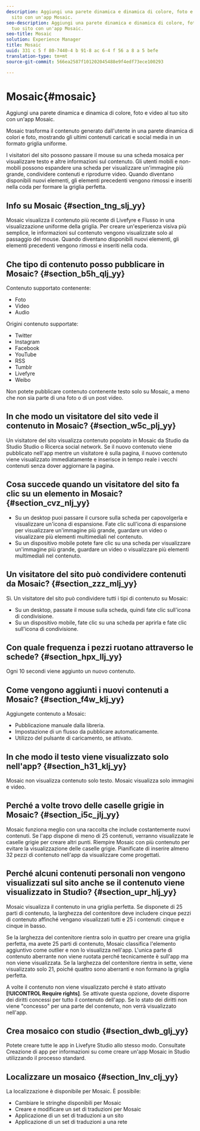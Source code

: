 ```yaml
---
description: Aggiungi una parete dinamica e dinamica di colore, foto e video al tuo
  sito con un'app Mosaic.
seo-description: Aggiungi una parete dinamica e dinamica di colore, foto e video al
  tuo sito con un'app Mosaic.
seo-title: Mosaic
solution: Experience Manager
title: Mosaic
uuid: 331 c 5 f 80-7440-4 b 91-8 ac 6-4 f 56 a 8 a 5 befe
translation-type: tm+mt
source-git-commit: 566ea2587f101202045488e9f4edf73ece100293

---
```



# Mosaic{#mosaic}

Aggiungi una parete dinamica e dinamica di colore, foto e video al tuo sito con un'app Mosaic.

Mosaic trasforma il contenuto generato dall'utente in una parete dinamica di colori e foto, mostrando gli ultimi contenuti caricati e social media in un formato griglia uniforme.

I visitatori del sito possono passare il mouse su una scheda mosaica per visualizzare testo e altre informazioni sul contenuto. Gli utenti mobili e non-mobili possono espandere una scheda per visualizzare un'immagine più grande, condividere contenuti e riprodurre video. Quando diventano disponibili nuovi elementi, gli elementi precedenti vengono rimossi e inseriti nella coda per formare la griglia perfetta.

## Info su Mosaic {#section_tng_slj_yy}

Mosaic visualizza il contenuto più recente di Livefyre e Flusso in una visualizzazione uniforme della griglia. Per creare un'esperienza visiva più semplice, le informazioni sul contenuto vengono visualizzate solo al passaggio del mouse. Quando diventano disponibili nuovi elementi, gli elementi precedenti vengono rimossi e inseriti nella coda.

## Che tipo di contenuto posso pubblicare in Mosaic? {#section_b5h_qlj_yy}

Contenuto supportato contenente:

* Foto
* Video
* Audio

Origini contenuto supportate:

* Twitter
* Instagram
* Facebook
* YouTube
* RSS
* Tumblr
* Livefyre
* Weibo

Non potete pubblicare contenuto contenente testo solo su Mosaic, a meno che non sia parte di una foto o di un post video.

## In che modo un visitatore del sito vede il contenuto in Mosaic? {#section_w5c_plj_yy}

Un visitatore del sito visualizza contenuto popolato in Mosaic da Studio da Studio Studio o Ricerca social network. Se il nuovo contenuto viene pubblicato nell'app mentre un visitatore è sulla pagina, il nuovo contenuto viene visualizzato immediatamente e inserisce in tempo reale i vecchi contenuti senza dover aggiornare la pagina.

## Cosa succede quando un visitatore del sito fa clic su un elemento in Mosaic? {#section_cvz_nlj_yy}

* Su un desktop puoi passare il cursore sulla scheda per capovolgerla e visualizzare un'icona di espansione. Fate clic sull'icona di espansione per visualizzare un'immagine più grande, guardare un video o visualizzare più elementi multimediali nel contenuto.
* Su un dispositivo mobile potete fare clic su una scheda per visualizzare un'immagine più grande, guardare un video o visualizzare più elementi multimediali nel contenuto.

## Un visitatore del sito può condividere contenuti da Mosaic? {#section_zzz_mlj_yy}

Sì. Un visitatore del sito può condividere tutti i tipi di contenuto su Mosaic:

* Su un desktop, passate il mouse sulla scheda, quindi fate clic sull'icona di condivisione.
* Su un dispositivo mobile, fate clic su una scheda per aprirla e fate clic sull'icona di condivisione.

## Con quale frequenza i pezzi ruotano attraverso le schede? {#section_hpx_llj_yy}

Ogni 10 secondi viene aggiunto un nuovo contenuto.

## Come vengono aggiunti i nuovi contenuti a Mosaic? {#section_f4w_klj_yy}

Aggiungete contenuto a Mosaic:

* Pubblicazione manuale dalla libreria.
* Impostazione di un flusso da pubblicare automaticamente.
* Utilizzo del pulsante di caricamento, se attivato.

## In che modo il testo viene visualizzato solo nell'app? {#section_h31_klj_yy}

Mosaic non visualizza contenuto solo testo. Mosaic visualizza solo immagini e video.

## Perché a volte trovo delle caselle grigie in Mosaic? {#section_i5c_jlj_yy}

Mosaic funziona meglio con una raccolta che include costantemente nuovi contenuti. Se l'app dispone di meno di 25 contenuti, verranno visualizzate le caselle grigie per creare altri punti. Riempire Mosaic con più contenuto per evitare la visualizzazione delle caselle grigie. Pianificate di inserire almeno 32 pezzi di contenuto nell'app da visualizzare come progettati.

## Perché alcuni contenuti personali non vengono visualizzati sul sito anche se il contenuto viene visualizzato in Studio? {#section_upr_hlj_yy}

Mosaic visualizza il contenuto in una griglia perfetta. Se disponete di 25 parti di contenuto, la larghezza del contenitore deve includere cinque pezzi di contenuto affinché vengano visualizzati tutti e 25 i contenuti: cinque e cinque in basso.

Se la larghezza del contenitore rientra solo in quattro per creare una griglia perfetta, ma avete 25 parti di contenuto, Mosaic classifica l'elemento aggiuntivo come outlier e non lo visualizza nell'app. L'unica parte di contenuto aberrante non viene ruotata perché tecnicamente è sull'app ma non viene visualizzata. Se la larghezza del contenitore rientra in sette, viene visualizzato solo 21, poiché quattro sono aberranti e non formano la griglia perfetta.

A volte il contenuto non viene visualizzato perché è stato attivato **[!UICONTROL Require rights]**. Se attivate questa opzione, dovete disporre dei diritti concessi per tutto il contenuto dell'app. Se lo stato dei diritti non viene "concesso" per una parte del contenuto, non verrà visualizzato nell'app.

## Crea mosaico con studio {#section_dwb_glj_yy}

Potete creare tutte le app in Livefyre Studio allo stesso modo. Consultate Creazione di app per informazioni su come creare un'app Mosaic in Studio utilizzando il processo standard.

## Localizzare un mosaico {#section_lnv_clj_yy}

La localizzazione è disponibile per Mosaic. È possibile:

* Cambiare le stringhe disponibili per Mosaic
* Creare e modificare un set di traduzioni per Mosaic
* Applicazione di un set di traduzioni a un sito
* Applicazione di un set di traduzioni a una rete


